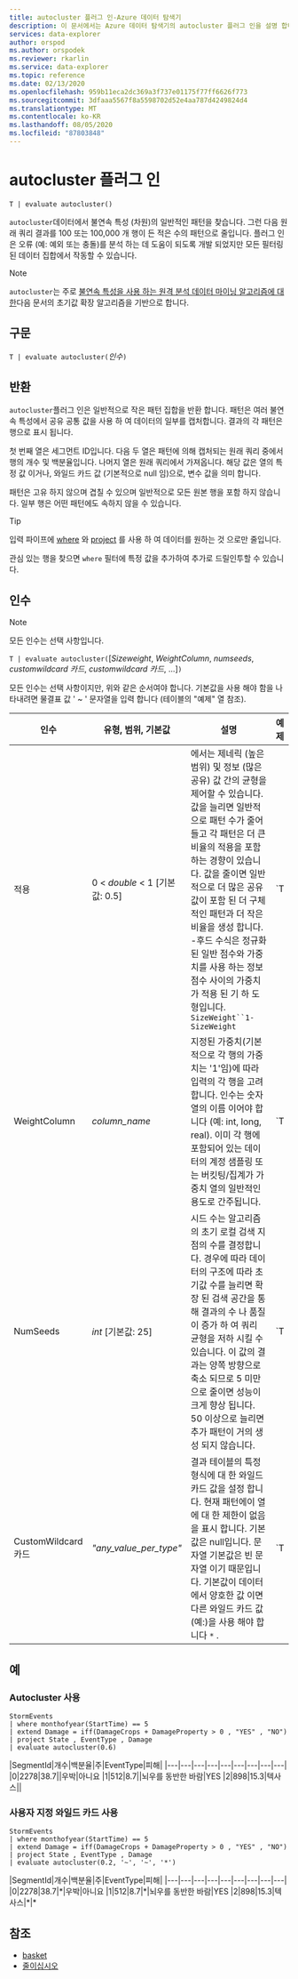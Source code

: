 ```yaml
---
title: autocluster 플러그 인-Azure 데이터 탐색기
description: 이 문서에서는 Azure 데이터 탐색기의 autocluster 플러그 인을 설명 합니다.
services: data-explorer
author: orspod
ms.author: orspodek
ms.reviewer: rkarlin
ms.service: data-explorer
ms.topic: reference
ms.date: 02/13/2020
ms.openlocfilehash: 959b11eca2dc369a3f737e01175f77ff6626f773
ms.sourcegitcommit: 3dfaaa5567f8a5598702d52e4aa787d4249824d4
ms.translationtype: MT
ms.contentlocale: ko-KR
ms.lasthandoff: 08/05/2020
ms.locfileid: "87803848"
---
```

# <a name="autocluster-plugin"></a>autocluster 플러그 인

```kusto
T | evaluate autocluster()
```

`autocluster`데이터에서 불연속 특성 (차원)의 일반적인 패턴을 찾습니다. 그런 다음 원래 쿼리 결과를 100 또는 100,000 개 행이 든 적은 수의 패턴으로 줄입니다. 플러그 인은 오류 (예: 예외 또는 충돌)를 분석 하는 데 도움이 되도록 개발 되었지만 모든 필터링 된 데이터 집합에서 작동할 수 있습니다.

> [!NOTE]
> `autocluster`는 주로 [불연속 특성을 사용 하는 원격 분석 데이터 마이닝 알고리즘에 대 한](https://www.scitepress.org/DigitalLibrary/PublicationsDetail.aspx?ID=d5kcrO+cpEU=&t=1)다음 문서의 초기값 확장 알고리즘을 기반으로 합니다. 


## <a name="syntax"></a>구문

`T | evaluate autocluster(`*인수*`)`

## <a name="returns"></a>반환

`autocluster`플러그 인은 일반적으로 작은 패턴 집합을 반환 합니다. 패턴은 여러 불연속 특성에서 공유 공통 값을 사용 하 여 데이터의 일부를 캡처합니다. 결과의 각 패턴은 행으로 표시 됩니다.

첫 번째 열은 세그먼트 ID입니다. 다음 두 열은 패턴에 의해 캡처되는 원래 쿼리 중에서 행의 개수 및 백분율입니다. 나머지 열은 원래 쿼리에서 가져옵니다. 해당 값은 열의 특정 값 이거나, 와일드 카드 값 (기본적으로 null 임)으로, 변수 값을 의미 합니다.

패턴은 고유 하지 않으며 겹칠 수 있으며 일반적으로 모든 원본 행을 포함 하지 않습니다. 일부 행은 어떤 패턴에도 속하지 않을 수 있습니다.

> [!TIP]
> 입력 파이프에 [where](./whereoperator.md) 와 [project](./projectoperator.md) 를 사용 하 여 데이터를 원하는 것 으로만 줄입니다.
>
> 관심 있는 행을 찾으면 `where` 필터에 특정 값을 추가하여 추가로 드릴인투할 수 있습니다.

## <a name="arguments"></a>인수 

> [!NOTE] 
> 모든 인수는 선택 사항입니다.

`T | evaluate autocluster(`[*Sizeweight*, *WeightColumn*, *numseeds*, *customwildcard 카드*, *customwildcard 카드*, ...]`)`

모든 인수는 선택 사항이지만, 위와 같은 순서여야 합니다. 기본값을 사용 해야 함을 나타내려면 물결표 값 ' ~ ' 문자열을 입력 합니다 (테이블의 "예제" 열 참조).

|인수        | 유형, 범위, 기본값              |설명                | 예제                                        |
|----------------|-----------------------------------|---------------------------|------------------------------------------------|
| 적용     | 0 < *double* < 1 [기본값: 0.5]   | 에서는 제네릭 (높은 범위) 및 정보 (많은 공유) 값 간의 균형을 제어할 수 있습니다. 값을 늘리면 일반적으로 패턴 수가 줄어들고 각 패턴은 더 큰 비율의 적용을 포함 하는 경향이 있습니다. 값을 줄이면 일반적으로 더 많은 공유 값이 포함 된 더 구체적인 패턴과 더 작은 비율을 생성 합니다. -후드 수식은 정규화 된 일반 점수와 가중치를 사용 하는 정보 점수 사이의 가중치가 적용 된 기 하 도형입니다. `SizeWeight``1-SizeWeight`                   | `T | evaluate autocluster(0.8)`                |
|WeightColumn    | *column_name*                     | 지정된 가중치(기본적으로 각 행의 가중치는 '1'임)에 따라 입력의 각 행을 고려합니다. 인수는 숫자 열의 이름 이어야 합니다 (예: int, long, real). 이미 각 행에 포함되어 있는 데이터의 계정 샘플링 또는 버킷팅/집계가 가중치 열의 일반적인 용도로 간주됩니다.                                                                                                       | `T | evaluate autocluster('~', sample_Count)` | 
| NumSeeds        | *int* [기본값: 25]              | 시드 수는 알고리즘의 초기 로컬 검색 지점의 수를 결정합니다. 경우에 따라 데이터의 구조에 따라 초기값 수를 늘리면 확장 된 검색 공간을 통해 결과의 수 나 품질이 증가 하 여 쿼리 균형을 저하 시킬 수 있습니다. 이 값의 결과는 양쪽 방향으로 축소 되므로 5 미만으로 줄이면 성능이 크게 향상 됩니다. 50 이상으로 늘리면 추가 패턴이 거의 생성 되지 않습니다.                                         | `T | evaluate autocluster('~', '~', 15)`       |
| CustomWildcard 카드  | *"any_value_per_type"*           | 결과 테이블의 특정 형식에 대 한 와일드 카드 값을 설정 합니다. 현재 패턴에이 열에 대 한 제한이 없음을 표시 합니다. 기본값은 null입니다. 문자열 기본값은 빈 문자열 이기 때문입니다. 기본값이 데이터에서 양호한 값 이면 다른 와일드 카드 값 (예:)을 사용 해야 합니다 `*` .                                                                                                                | `T | evaluate autocluster('~', '~', '~', '*', int(-1), double(-1), long(0), datetime(1900-1-1))` |

## <a name="examples"></a>예

### <a name="using-autocluster"></a>Autocluster 사용

<!-- csl: https://help.kusto.windows.net:443/Samples -->
```kusto
StormEvents 
| where monthofyear(StartTime) == 5
| extend Damage = iff(DamageCrops + DamageProperty > 0 , "YES" , "NO")
| project State , EventType , Damage
| evaluate autocluster(0.6)
```

|SegmentId|개수|백분율|주|EventType|피해|
|---|---|---|---|---|---|---|---|---|
|0|2278|38.7||우박|아니요
|1|512|8.7||뇌우를 동반한 바람|YES
|2|898|15.3|텍사스||

### <a name="using-custom-wildcards"></a>사용자 지정 와일드 카드 사용

<!-- csl: https://help.kusto.windows.net:443/Samples -->
```kusto
StormEvents 
| where monthofyear(StartTime) == 5
| extend Damage = iff(DamageCrops + DamageProperty > 0 , "YES" , "NO")
| project State , EventType , Damage 
| evaluate autocluster(0.2, '~', '~', '*')
```

|SegmentId|개수|백분율|주|EventType|피해|
|---|---|---|---|---|---|---|---|---|
|0|2278|38.7|\*|우박|아니요
|1|512|8.7|\*|뇌우를 동반한 바람|YES
|2|898|15.3|텍사스|\*|\*

## <a name="see-also"></a>참조

* [basket](./basketplugin.md)
* [줄이십시오](./reduceoperator.md)
